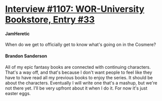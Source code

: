 # [Interview #1107: WOR-University Bookstore, Entry #33](https://www.theoryland.com/intvmain.php?i=1107#33)

#### JamHeretic

When do we get to officially get to know what's going on in the Cosmere?

#### Brandon Sanderson

All of my epic fantasy books are connected with continuing characters. That's a way off, and that's because I don't want people to feel like they have to have read all my previous books to enjoy the series. It should be about the characters. Eventually I will write one that's a mashup, but we're not there yet. I'll be very upfront about it when I do it. For now it's just easter eggs.

